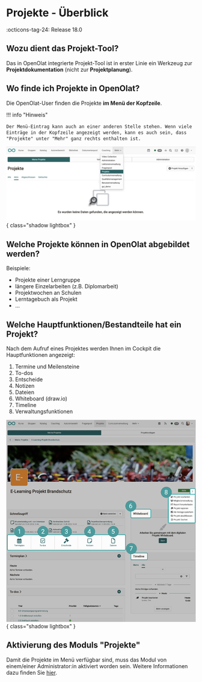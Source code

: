 # Projekte - Überblick

:octicons-tag-24: Release 18.0

## Wozu dient das Projekt-Tool?

Das in OpenOlat integrierte Projekt-Tool ist in erster Linie ein Werkzeug zur **Projektdokumentation** (nicht zur **Projektplanung**).


## Wo finde ich Projekte in OpenOlat?

Die OpenOlat-User finden die Projekte **im Menü der Kopfzeile**. 

!!! info "Hinweis"

    Der Menü-Eintrag kann auch an einer anderen Stelle stehen. Wenn viele Einträge in der Kopfzeile angezeigt werden, kann es auch sein, dass "Projekte" unter "Mehr" ganz rechts enthalten ist.

![projekte_hauptmenue_v1_de.png](assets/projekte_hauptmenue_v1_de.png){ class="shadow lightbox" }

## Welche Projekte können in OpenOlat abgebildet werden?

Beispiele:

* Projekte einer Lerngruppe
* längere Einzelarbeiten (z.B. Diplomarbeit)
* Projektwochen an Schulen
* Lerntagebuch als Projekt
* …

## Welche Hauptfunktionen/Bestandteile hat ein Projekt?

Nach dem Aufruf eines Projektes werden Ihnen im Cockpit die Hauptfunktionen angezeigt:

1. Termine und Meilensteine
2. To-dos
3. Entscheide
4. Notizen
6. Dateien
5. Whiteboard (draw.io)
7. Timeline
8. Verwaltungsfunktionen

![projekte_overview_v1_de.png](assets/projekte_overview_v1_de.png){ class="shadow lightbox" }

## Aktivierung des Moduls "Projekte"

Damit die Projekte im Menü verfügbar sind, muss das Modul von einem/einer Administrator:in aktiviert worden sein. Weitere Informationen dazu finden Sie [hier](../../../manual_admin/docs/administration/Modules_Projects.de.md).